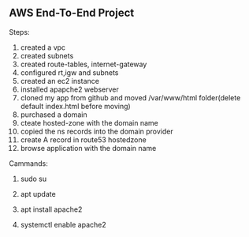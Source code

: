 ## AWS End-To-End Project

Steps:
1) created a vpc
2) created subnets
3) created route-tables, internet-gateway
4) configured rt,igw and subnets
5) created an ec2 instance
6) installed apapche2 webserver
7) cloned my app from github and moved /var/www/html folder(delete default index.html before moving)
8) purchased a domain
9) cteate hosted-zone with the domain name
10) copied the ns records into the domain provider
11) create A record in route53 hostedzone
12) browse application with the domain name

Cammands:
1. sudo su
   
3. apt update

5. apt install apache2
   
7. systemctl enable apache2

